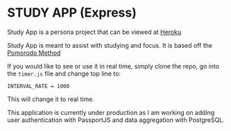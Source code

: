 # STUDY APP (Express)

Study App is a persona project that can be viewed at <a href='https://thomasgrz-studyapp.herokuapp.com'>Heroku</a>

Study App is meant to assist with studying and focus.
It is based off the <a href='https://en.wikipedia.org/wiki/Pomodoro_Technique'>Pomorodo Method</a>

If you would like to see or use it in real time, simply clone the repo, go into the `timer.js` file and change top line to:

```
INTERVAL_RATE = 1000
```

This will change it to real time.

This application is currently under production as I am working on adding user authentication with PassportJS and data aggregation with PostgreSQL.
